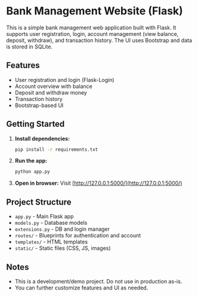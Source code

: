 # Bank Management Website (Flask)

This is a simple bank management web application built with Flask. It supports user registration, login, account management (view balance, deposit, withdraw), and transaction history. The UI uses Bootstrap and data is stored in SQLite.

## Features
- User registration and login (Flask-Login)
- Account overview with balance
- Deposit and withdraw money
- Transaction history
- Bootstrap-based UI

## Getting Started

1. **Install dependencies:**
   ```sh
   pip install -r requirements.txt
   ```
2. **Run the app:**
   ```sh
   python app.py
   ```
3. **Open in browser:**
   Visit [http://127.0.0.1:5000/](http://127.0.0.1:5000/)

## Project Structure
- `app.py` - Main Flask app
- `models.py` - Database models
- `extensions.py` - DB and login manager
- `routes/` - Blueprints for authentication and account
- `templates/` - HTML templates
- `static/` - Static files (CSS, JS, images)

## Notes
- This is a development/demo project. Do not use in production as-is.
- You can further customize features and UI as needed.
